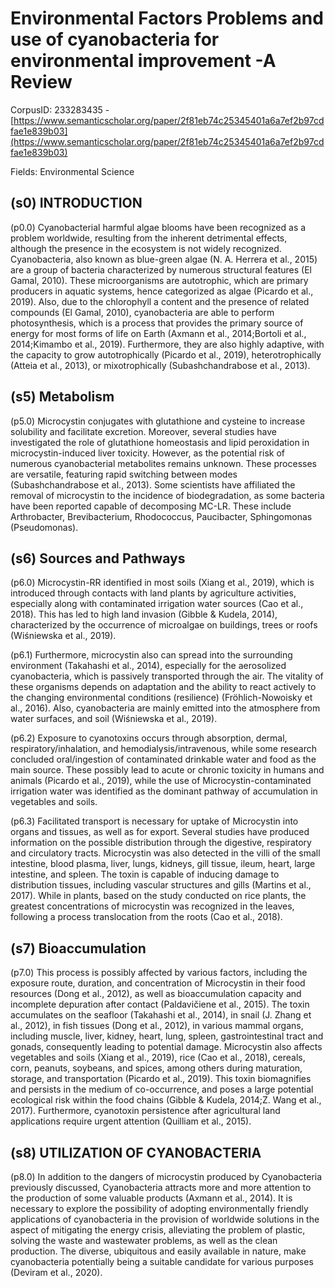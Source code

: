 # Environmental Factors Problems and use of cyanobacteria for environmental improvement -A Review

CorpusID: 233283435 - [https://www.semanticscholar.org/paper/2f81eb74c25345401a6a7ef2b97cdfae1e839b03](https://www.semanticscholar.org/paper/2f81eb74c25345401a6a7ef2b97cdfae1e839b03)

Fields: Environmental Science

## (s0) INTRODUCTION
(p0.0) Cyanobacterial harmful algae blooms have been recognized as a problem worldwide, resulting from the inherent detrimental effects, although the presence in the ecosystem is not widely recognized. Cyanobacteria, also known as blue-green algae (N. A. Herrera et al., 2015) are a group of bacteria characterized by numerous structural features (El Gamal, 2010). These microorganisms are autotrophic, which are primary producers in aquatic systems, hence categorized as algae (Picardo et al., 2019). Also, due to the chlorophyll a content and the presence of related compounds (El Gamal, 2010), cyanobacteria are able to perform photosynthesis, which is a process that provides the primary source of energy for most forms of life on Earth (Axmann et al., 2014;Bortoli et al., 2014;Kimambo et al., 2019). Furthermore, they are also highly adaptive, with the capacity to grow autotrophically (Picardo et al., 2019), heterotrophically (Atteia et al., 2013), or mixotrophically (Subashchandrabose et al., 2013).
## (s5) Metabolism
(p5.0) Microcystin conjugates with glutathione and cysteine to increase solubility and facilitate excretion. Moreover, several studies have investigated the role of glutathione homeostasis and lipid peroxidation in microcystin-induced liver toxicity. However, as the potential risk of numerous cyanobacterial metabolites remains unknown. These processes are versatile, featuring rapid switching between modes (Subashchandrabose et al., 2013). Some scientists have affiliated the removal of microcystin to the incidence of biodegradation, as some bacteria have been reported capable of decomposing MC-LR. These include Arthrobacter, Brevibacterium, Rhodococcus, Paucibacter, Sphingomonas (Pseudomonas).
## (s6) Sources and Pathways
(p6.0) Microcystin-RR identified in most soils (Xiang et al., 2019), which is introduced through contacts with land plants by agriculture activities, especially along with contaminated irrigation water sources (Cao et al., 2018). This has led to high land invasion (Gibble & Kudela, 2014), characterized by the occurrence of microalgae on buildings, trees or roofs (Wiśniewska et al., 2019).

(p6.1) Furthermore, microcystin also can spread into the surrounding environment (Takahashi et al., 2014), especially for the aerosolized cyanobacteria, which is passively transported through the air. The vitality of these organisms depends on adaptation and the ability to react actively to the changing environmental conditions (resilience) (Fröhlich-Nowoisky et al., 2016). Also, cyanobacteria are mainly emitted into the atmosphere from water surfaces, and soil (Wiśniewska et al., 2019).

(p6.2) Exposure to cyanotoxins occurs through absorption, dermal, respiratory/inhalation, and hemodialysis/intravenous, while some research concluded oral/ingestion of contaminated drinkable water and food as the main source. These possibly lead to acute or chronic toxicity in humans and animals (Picardo et al., 2019), while the use of Microcystin-contaminated irrigation water was identified as the dominant pathway of accumulation in vegetables and soils.

(p6.3) Facilitated transport is necessary for uptake of Microcystin into organs and tissues, as well as for export. Several studies have produced information on the possible distribution through the digestive, respiratory and circulatory tracts. Microcystin was also detected in the villi of the small intestine, blood plasma, liver, lungs, kidneys, gill tissue, ileum, heart, large intestine, and spleen. The toxin is capable of inducing damage to distribution tissues, including vascular structures and gills (Martins et al., 2017). While in plants, based on the study conducted on rice plants, the greatest concentrations of microcystin was recognized in the leaves, following a process translocation from the roots (Cao et al., 2018).
## (s7) Bioaccumulation
(p7.0) This process is possibly affected by various factors, including the exposure route, duration, and concentration of Microcystin in their food resources (Dong et al., 2012), as well as bioaccumulation capacity and incomplete depuration after contact (Paldavičiene et al., 2015). The toxin accumulates on the seafloor (Takahashi et al., 2014), in snail (J. Zhang et al., 2012), in fish tissues (Dong et al., 2012), in various mammal organs, including muscle, liver, kidney, heart, lung, spleen, gastrointestinal tract and gonads, consequently leading to potential damage. Microcystin also affects vegetables and soils (Xiang et al., 2019), rice (Cao et al., 2018), cereals, corn, peanuts, soybeans, and spices, among others during maturation, storage, and transportation (Picardo et al., 2019). This toxin biomagnifies and persists in the medium of co-occurrence, and poses a large potential ecological risk within the food chains (Gibble & Kudela, 2014;Z. Wang et al., 2017). Furthermore, cyanotoxin persistence after agricultural land applications require urgent attention (Quilliam et al., 2015).
## (s8) UTILIZATION OF CYANOBACTERIA
(p8.0) In addition to the dangers of microcystin produced by Cyanobacteria previously discussed, Cyanobacteria attracts more and more attention to the production of some valuable products (Axmann et al., 2014). It is necessary to explore the possibility of adopting environmentally friendly applications of cyanobacteria in the provision of worldwide solutions in the aspect of mitigating the energy crisis, alleviating the problem of plastic, solving the waste and wastewater problems, as well as the clean production. The diverse, ubiquitous and easily available in nature, make cyanobacteria potentially being a suitable candidate for various purposes (Deviram et al., 2020).
